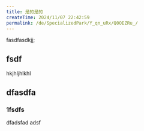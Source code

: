```yaml
---
title: 是的是的
createTime: 2024/11/07 22:42:59
permalink: /de/SpecializedPark/Y_qn_uRx/Q0OEZRu_/
---
```


fasdfasdkjj;


## fsdf 


hkjhljhlkhl


## dfasdfa 

### 1fsdfs

dfadsfad adsf